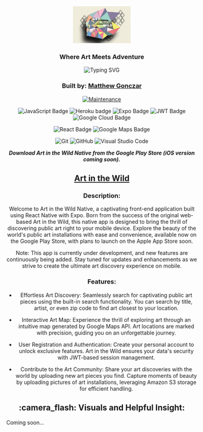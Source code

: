 <div align="center">

<img src="./assets/artInTheWild.jpg" width="30%" height="15%" />

### Where Art Meets Adventure

<img src="https://readme-typing-svg.herokuapp.com?font=Ubuntu&weight=700&size=30&pause=1000&color=blue&center=true&vCenter=true&width=435&lines=Art%20in%20the%20Wild%20on%20mobile!" alt="Typing SVG" />

### Built by: **[Matthew Gonczar](https://www.linkedin.com/in/matthew-gonczar/)**

[![Maintenance](https://img.shields.io/badge/Maintained%3F-yes-green.svg)](https://GitHub.com/Naereen/StrapDown.js/graphs/commit-activity)

![JavaScript Badge](https://img.shields.io/badge/JavaScript-F7DF1E?style=for-the-badge&logo=javascript&logoColor=white)
![Heroku badge](https://img.shields.io/badge/Heroku-430098?style=for-the-badge&logo=heroku&logoColor=white)
![Expo Badge](https://img.shields.io/badge/Expo-000020?style=for-the-badge&logo=expo&logoColor=white)
![JWT Badge](https://img.shields.io/badge/JWT-000000?style=for-the-badge&logo=jsonwebtokens&logoColor=white)
![Google Cloud Badge](https://img.shields.io/badge/Google_Cloud-4285F4?style=for-the-badge&logo=googlecloud&logoColor=white)

![React Badge](https://img.shields.io/badge/React-61DAFB?style=for-the-badge&logo=react&logoColor=white)
![Google Maps Badge](https://img.shields.io/badge/Google_Maps-4285F4?style=for-the-badge&logo=googlemaps&logoColor=white)

![Git](https://img.shields.io/badge/GIT-E44C30?style=for-the-badge&logo=git&logoColor=white)
![GitHub](https://img.shields.io/badge/GitHub-100000?style=for-the-badge&logo=github&logoColor=white)
![Visual Studio Code](https://img.shields.io/badge/Visual_Studio_Code-0078D4?style=for-the-badge&logo=visual%20studio%20code&logoColor=white)

**_Download Art in the Wild Native from the Google Play Store (iOS version coming soon)._** 

## [Art in the Wild](https://play.google.com/store/apps/details?id=com.gonzatron.artinthewild&hl=en-US&ah=sX60FAN83L6q7EXIiSU9q4z1MEk)

### Description:

Welcome to Art in the Wild Native, a captivating front-end application built using React Native with Expo. Born from the success of the original web-based Art in the Wild, this native app is designed to bring the thrill of discovering public art right to your mobile device. Explore the beauty of the world's public art installations with ease and convenience, available now on the Google Play Store, with plans to launch on the Apple App Store soon.

Note: This app is currently under development, and new features are continuously being added. Stay tuned for updates and enhancements as we strive to create the ultimate art discovery experience on mobile.

### Features:

- Effortless Art Discovery: Seamlessly search for captivating public art pieces using the built-in search functionality. You can search by title, artist, or even zip code to find art closest to your location.

- Interactive Art Map: Experience the thrill of exploring art through an intuitive map generated by Google Maps API. Art locations are marked with precision, guiding you on an unforgettable journey.

- User Registration and Authentication: Create your personal account to unlock exclusive features. Art in the Wild ensures your data's security with JWT-based session management.

- Contribute to the Art Community: Share your art discoveries with the world by uploading new art pieces you find. Capture moments of beauty by uploading pictures of art installations, leveraging Amazon S3 storage for efficient handling.

</div>

<div align="center">
 <h2>:camera_flash: Visuals and Helpful Insight: </h2>
</div>
Coming soon...
